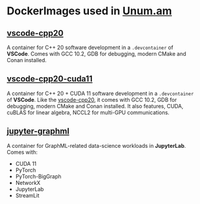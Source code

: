 # DockerImages used in [Unum.am](https://unum.am)

## [vscode-cpp20](vscode-cpp20/Dockerfile)

A container for C++ 20 software development in a `.devcontainer` of **VSCode**.
Comes with GCC 10.2, GDB for debugging, modern CMake and Conan installed.

## [vscode-cpp20-cuda11](vscode-cpp20-cuda11/Dockerfile)

A container for C++ 20 + CUDA 11 software development in a `.devcontainer` of **VSCode**.
Like the [vscode-cpp20](#vscode-cpp20), it comes with GCC 10.2, GDB for debugging, modern CMake and Conan installed.
It also features, CUDA, cuBLAS for linear algebra, NCCL2 for multi-GPU communications.

## [jupyter-graphml](jupyter-graphml/Dockerfile)

A container for GraphML-related data-science workloads in **JupyterLab**. Comes with:

* CUDA 11
* PyTorch
* PyTorch-BigGraph
* NetworkX
* JupyterLab
* StreamLit
